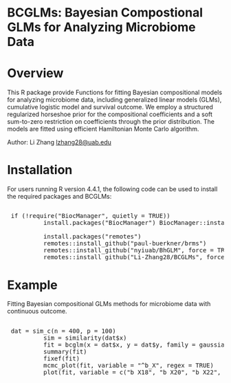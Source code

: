 # BCGLMs: Bayesian Compostional GLMs for Analyzing Microbiome Data

# Overview

This R package provide Functions for fitting Bayesian compositional models for analyzing microbiome data, including generalized linear models (GLMs), cumulative logistic model and survival outcome.
We employ a structured regularized horseshoe prior for the compositional coefficients and a soft sum-to-zero restriction on coefficients through the prior distribution. 
The models are fitted using efficient Hamiltonian Monte Carlo algorithm.

Author: Li Zhang [lzhang28@uab.edu](mailto:lzhang28@uab.edu)

# Installation 
For users running R version 4.4.1, the following code can be used to install the required packages and BCGLMs:

##
<pre> if (!require("BiocManager", quietly = TRUE)) 
          install.packages("BiocManager") BiocManager::install("phyloseq") 
          
          install.packages("remotes") 
          remotes::install_github("paul-buerkner/brms") 
          remotes::install_github("nyiuab/BhGLM", force = TRUE, build_vignettes = TRUE) 
          remotes::install_github("Li-Zhang28/BCGLMs", force = TRUE, build_vignettes = TRUE)  </pre>

# Example
Fitting Bayesian compositional GLMs methods for microbiome data with continuous outcome.

##
<pre> dat = sim_c(n = 400, p = 100) 
          sim = similarity(dat$x) 
          fit = bcglm(x = dat$x, y = dat$y, family = gaussian, df_local = 1, df_global = 1, similarity = sim) 
          summary(fit) 
          fixef(fit) 
          mcmc_plot(fit, variable = "^b_X", regex = TRUE) 
          plot(fit, variable = c("b_X18", "b_X20", "b_X22", "b_X24", "b_X26", "b_X28"), nvariables = 6) </pre>
